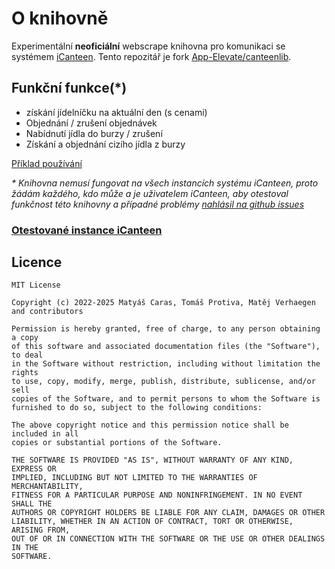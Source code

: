 # O knihovně

Experimentální **neoficiální** webscrape knihovna pro komunikaci se systémem [iCanteen][iCanteen-about]. Tento repozitář je fork [App-Elevate/canteenlib][forked-repo].

## Funkční funkce(\*)

- získání jídelníčku na aktuální den (s cenami)
- Objednání / zrušení objednávek
- Nabídnutí jídla do burzy / zrušení
- Získání a objednání cizího jídla z burzy

[Příklad používání][usage-example]

_\* Knihovna nemusí fungovat na všech instancích systému iCanteen, proto žádám každého, kdo může a je uživatelem iCanteen, aby otestoval funkčnost této knihovny a případné problémy [nahlásil na github issues][report-issue]_

### [Otestované instance iCanteen][tested-instances]

## Licence

```en
MIT License

Copyright (c) 2022-2025 Matyáš Caras, Tomáš Protiva, Matěj Verhaegen and contributors

Permission is hereby granted, free of charge, to any person obtaining a copy
of this software and associated documentation files (the "Software"), to deal
in the Software without restriction, including without limitation the rights
to use, copy, modify, merge, publish, distribute, sublicense, and/or sell
copies of the Software, and to permit persons to whom the Software is
furnished to do so, subject to the following conditions:

The above copyright notice and this permission notice shall be included in all
copies or substantial portions of the Software.

THE SOFTWARE IS PROVIDED "AS IS", WITHOUT WARRANTY OF ANY KIND, EXPRESS OR
IMPLIED, INCLUDING BUT NOT LIMITED TO THE WARRANTIES OF MERCHANTABILITY,
FITNESS FOR A PARTICULAR PURPOSE AND NONINFRINGEMENT. IN NO EVENT SHALL THE
AUTHORS OR COPYRIGHT HOLDERS BE LIABLE FOR ANY CLAIM, DAMAGES OR OTHER
LIABILITY, WHETHER IN AN ACTION OF CONTRACT, TORT OR OTHERWISE, ARISING FROM,
OUT OF OR IN CONNECTION WITH THE SOFTWARE OR THE USE OR OTHER DEALINGS IN THE
SOFTWARE.
```

[iCanteen-about]: https://www.z-ware.cz/internetove-objednavky
[forked-repo]: https://github.com/App-Elevate/canteenlib
[usage-example]: https://github.com/Autojidelna/icanteenlib/blob/main/example/test_everything_example.dart
[report-issue]: https://github.com/Autojidelna/icanteenlib/issues/new?assignees=tpkowastaken&labels=kompatibilita&projects=&template=hl--en--kompatibility.md&title=Kompatibilita%3A+
[tested-instances]: https://github.com/Autojidelna/icanteenlib/blob/main/COMPATIBILITY.md
